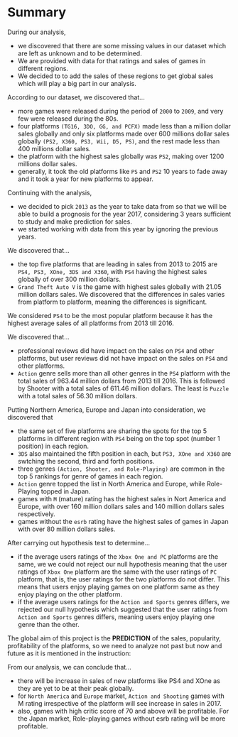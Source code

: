 # Summary

During our analysis, 
* we discovered that there are some missing values in our dataset which are left as unknown and to be determined. 
* We are provided with data for that ratings and sales of games in different regions. 
* We decided to to add the sales of these regions to get global sales which will play a big part in our analysis.

According to our dataset, we discovered that... 
* more games were released during the period of `2000` to `2009`, and very few were released during the 80s. 
* four platforms `(TG16, 3DO, GG, and PCFX)` made less than a million dollar sales globally and only six platforms made over 600 millions dollar sales globally `(PS2, X360, PS3, Wii, D5, PS)`, and the rest made less than 400 millions dollar sales. 
* the platform with the highest sales globally was `PS2`, making over 1200 millions dollar sales.
* generally, it took the old platforms like `PS` and `PS2` 10 years to fade away and it took a year for new platforms to appear.

Continuing with the analysis,
* we decided to pick `2013` as the year to take data from so that we will be able to build a prognosis for the year 2017, considering 3 years sufficient to study and make prediction for sales. 
* we started working with data from this year by ignoring the previous years.

We discovered that...
* the top five platforms that are leading in sales from 2013 to 2015 are `PS4, PS3, XOne, 3DS and X360`, with `PS4` having the highest sales globally of over 300 million dollars. 
* `Grand Theft Auto V` is the game with highest sales globally with 21.05 million dollars sales. We discovered that the differences in sales varies from platform to platform, meaning the differences is significant.

We considered `PS4` to be the most popular platform because it has the highest average sales of all platforms from 2013 till 2016. 

We discovered that...
* professional reviews did have impact on the sales on `PS4` and other platforms, but user reviews did not have impact on the sales on `PS4` and other platforms.
* `Action` genre sells more than all other genres in the `PS4` platform with the total sales of 963.44 million dollars from 2013 till 2016. This is followed by Shooter with a total sales of 611.46 million dollars. The least is `Puzzle` with a total sales of 56.30 million dollars.

Putting Northern America, Europe and Japan into consideration, we discovered that 
* the same set of five platforms are sharing the spots for the top 5 platforms in different region with `PS4` being on the top spot (number 1 position) in each region. 
* `3DS` also maintained the fifth position in each, but `PS3, XOne and X360` are swtching the second, third and forth positions.
* three genres `(Action, Shooter, and Role-Playing)` are common in the top 5 rankings for genre of games in each region.
* `Action` genre topped the list in North America and Europe, while Role-Playing topped in Japan.
* games with `M` (mature) rating has the highest sales in Nort America and Europe, with over 160 million dollars sales and 140 million dollars sales respectively. 
* games without the `esrb` rating have the highest sales of games in Japan with over 80 million dollars sales.

After carrying out hypothesis test to determine...
* if the average users ratings of the `Xbox One and PC` platforms are the same, we we could not reject our null hypothesis meaning that the user ratings of `Xbox One` platform are the same with the user ratings of `PC` platform, that is, the user ratings for the two platforms do not differ. This means that users enjoy playing games on one platform same as they enjoy playing on the other platform.
* if the average users ratings for the `Action and Sports` genres differs, we rejected our null hypothesis which suggested that the user ratings from `Action and Sports` genres differs, meaning users enjoy playing one genre than the other.

The global aim of this project is the **PREDICTION** of the sales, popularity, profitability of the platforms, so we need to analyze not past but now and future as it is mentioned in the instruction:

From our analysis, we can conclude that...
* there will be increase in sales of new platforms like PS4 and XOne as they are yet to be at their peak globally.
* for `North America` and `Europe` market, `Action and Shooting` games with M rating irrespective of the platform will see increase in sales in 2017. 
* also, games with high critic score of 70 and above will be profitable.
For the Japan market, Role-playing games without esrb rating will be more profitable. 
